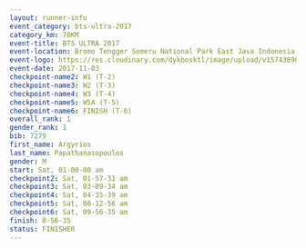 ```yaml
---
layout: runner-info 
event_category: bts-ultra-2017 
category_km: 70KM 
event-title: BTS ULTRA 2017 
event-location: Bromo Tengger Semeru National Park East Java Indonesia 
event-logo: https://res.cloudinary.com/dykbosktl/image/upload/v1574389068/Logo/btsultra-profilpic_qfpjxb.png 
event-date: 2017-11-03 
checkpoint-name2: W1 (T-2) 
checkpoint-name3: W2 (T-3) 
checkpoint-name4: W3 (T-4) 
checkpoint-name5: W5A (T-5) 
checkpoint-name6: FINISH (T-6) 
overall_rank: 1
gender_rank: 1
bib: 7279
first_name: Argyrios
last_name: Papathanasopoulos
gender: M
start: Sat, 01-00-00 am
checkpoint2: Sat, 01-57-31 am
checkpoint3: Sat, 03-09-34 am
checkpoint4: Sat, 04-35-39 am
checkpoint5: Sat, 08-12-56 am
checkpoint6: Sat, 09-56-35 am
finish: 8-56-35
status: FINISHER
---
```

